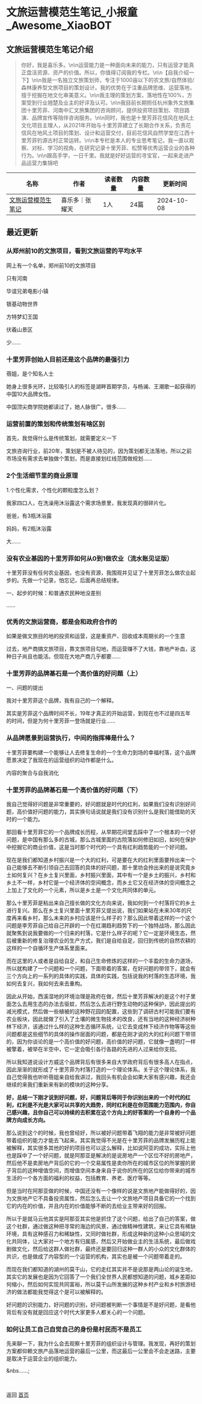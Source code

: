 # 文旅运营模范生笔记_小报童_Awesome_XiaoBOT

## 文旅运营模范生笔记介绍
> 你好，我是喜乐多。\n\n运营能力是一种面向未来的能力，只有运营才能真正盘活资源、资产的价值。所以，你值得订阅我的专栏。\n\n【自我介绍一下】\n\n我是一名独立文旅策划师，专注于1000亩以下的农文旅/自然体验/森林康养型文旅项目的策划设计。我的优势在于注重品牌思维、运营落地，擅于挖掘在地文化审美意义。\n\n我主理的策划方案，落地性在100%，方案受到行业翘楚及业主的好评及认可。\n\n我目前长期担任杭州象外文旅集团十里芳菲、河南中汇文旅集团的咨询顾问，提供投资项目策划、项目路演、品牌宣传等陪伴咨询服务。\n\n同时，我也是十里芳菲花信风在地风土文化项目主理人，从2021年开始与十里芳菲建立了长期合作关系，负责花信风在地风土项目的策划、设计和运营交付，目前花信风自然学堂在江西十里芳菲钓源古村正常运转。\n\n本专栏是本人的专业思考笔记，我一直以观察、对标、学习的视角，在研究记录十里芳菲、松赞等优秀运营企业的各种行为。\n\n跟高手学，一日千里。我就是好好运营的寻宝官，一起来走进产品运营力集锦吧  
  


|名称|作者|读者数量|内容数量|更新时间|
|---|---|---|---|---|
|[文旅运营模范生笔记](https://xiaobot.net/p/t?refer=9c3f1c95-a052-465a-9902-f6d75080262a)|喜乐多｜张耀天|1人|24篇|2024-10-08|

## 最近更新
### 从郑州前10的文旅项目，看到文旅运营的平均水平

网上有一个名单，郑州前10的文旅项目

只有河南

华谊兄弟电影小镇

银基动物世界

方特梦幻王国

伏羲山景区

少......

### 十里芳菲创始人目前还是这个品牌的最强引力

蓓姐，是个知名人士

她身上很多光环，比较吸引人的标签是湖畔首期学员，与杨澜、王潮歌一起获得的中国10大品牌女性。

中国顶尖商学院她都读过了，她人脉很广。很多......

### 运营前置的策划和传统策划有啥区别

首先，我觉得什么是传统策划，就需要定义一下

文旅咨询行业，前20年，策划是不被人待见的，因为策划都无法落地，所以之前市场没有需求去单独做个策划，而是直接划红线范围做规划......

### 2个生活细节里的商业原理

1.个性化需求，个性化的颗粒度怎么划？

我家四口人，在洗澡用沐浴露这个需求场景里，我发现真的很碎片化。

爸爸，有3瓶沐浴露

妈妈，有2瓶沐浴露

大......

### 没有农业基因的十里芳菲如何从0到1做农业（流水账见证版）

十里芳菲没有任何农业基因，也没有资源，我围观并见证了十里芳菲怎么做农业起步的。先做一个记录，怕忘记，后面再总结规律。

一、起步的时候：和普通农民种地没差别

......

### 优秀的文旅运营商，都是会和政府合作的

如果是做文旅目的地的投资和运营，这是重资产、回收成本周期长的一个生意

过去，地产商搞文旅项目，靠文旅项目勾地，而运营赚不了大钱，靠地产补血，这种日子尚且也能活。但现在大地产商几乎都要......

### 十里芳菲的品牌基石是一个高价值的好问题（上）

一、问题的提出

我对十里芳菲这个品牌，我有自己的一个解释。

其实是芳菲这个品牌时间不长，19年才真正的开始运营，到现在也不过是四五年的时间，但是为何十里芳菲一登场就是行业......

### 从品牌愿景到运营执行，中间的指挥棒是什么？

十里芳菲要构建一个能够让人去修复生命的一个生命力到场的幸福村落，这个品牌愿景决定了我现在的运营组织的动作都是什么。

内容的聚合与自我消化

### 十里芳菲的品牌基石是一个高价值的好问题（下）

我自己觉得好问题是非常重要的，好问题就是时代的红利，如果我们没有识别好问题，高价值好问题的能力，其实换句话说就是我们没有识别什么是我们能借助的天时的一个能力。

那回看十里芳菲它的一个品牌成长历程，从早期花间堂去踩中了一个根本的一个好问题，是中国有那么多的古城，那么古城里面的古院落如何修旧如旧，如何在保护中挖掘它的商业价值，这是当时那个时代的一个具有红利趋势能的一个好问题。

现在是我们都知道乡村振兴是一个大的红利，可是要在大的红利里面要拎出来一个自己能够去不断引领自己去回答的具体的好问题，那十里坊会拎出来的是说究竟乡土如何复兴？在乡土复兴里面，乡村振兴里面，其中有一个是乡土的振兴，乡村和乡土不一样，乡村它是一个经济体的空间概念，而乡土它又在经济体的空间概念之上加上了文化的一个元素，所以是乡土是一个文化共同体的单元。

那么十里芳菲是粘出来自己擅长做的文化方向来说，我如何到一个村落将它的乡土进行复兴。那么在乡土复兴里面十里芳菲又提出说，我们如果站在未来30年的尺度再来看乡村，那么未来的乡村应该是什么样子的？那么因此带着这样的一个这个问题是李芳菲自己给自己开辟的一个在红潮趋利趋势下的一个独特战场，那么因此就聚焦到说我要做的一个归来的村落，它是什么样子的呢？它一定是环境生态，然后被重新的修复治理农业的生产方式，我们是自给自足，回归到传统的自然农耕的这样的一个自循环生产体系里面来。

而在这里的人或者是自给自足，和自己生命修炼的这样的一个丰盈的生命力道场，所以就构建了一个问题和一个问题，下面带着的答案，在好问题的带领下，就会有三个方向上的一系列的具体的实践，具体的实践，包括说我的村落的生态环境，我如何去复兴，我如何去来去重构。

因此从开始，西溪湿地的环境治理是政府在做，然后十里芳菲解决的是这个村子里面怎么去用生态的办法去驱蚊，然后怎么去进行野生动物的这种保护，因此提出的减光模式，然后做一些植被的这种野花园的配置，这些到了调研古村可能我们要有农业板块，因此就做了引入了土壤的微生物技术的改良，还有当地的这种经济树种林下经济，该通过什么样的这种生态循环系统，让它去变成林下经济作物等等这些问题都是这些细节的具体的操作层面的问题，都是在刚才说的大的红利问题下带领的，因为你谈论的是一个高价值的好问题，高价值的好问题，它就像一盏明灯一样被擎着，被举在半空中，它一定会吸引各行各路的先进的人过来给你支招。

所以我知道说设计方威这个品牌背后有很多来自大学政府背后有很多高人在指点，因此渐渐的就形成了十里芳菲为村落打造的一个理论体系。关于这个理论体系，我自己觉得我也听听蓓姐亲自给我讲过，我回头有机会会如果大家有感兴趣，我还会继续的来我们重新来有新的模块的这种分享。

**好，总结一下刚才说到好问题，好，问题背后等同于你识别出来的一个时代的红利，红利是不光是大家可以共享的大趋势，同时红利是在你范围能力范围内，你自己感兴趣，且你自己可以持续的去积累在这个方向上的好答案的一个自身的一个品牌方向成长方向。**

那么说到这个的时候，我也曾经好，所以被好问题带着飞翔的能力是非常被好问题带着组织的能力才能去飞起来。其实我觉得不光是在十里芳菲的品牌发展历程上能被解释，其实很多其他的好的项目也可以这么解释，比如说阿亚的成功，实际上他也是踩中了一个好问题，就是阿那亚是解决的是说房地产一个区位不好的房地产，然后他不是卖房地产背后的它的一个交易属性是卖你所在的城市区位的所掌握的房子背后的这种增值空间，而增值空间本身来自于说你的所在的区位给你带来的城市生活的一个各方面的福利的权益，包括教育、养老、医疗等等。

但是当时在阿那亚做的时候，中国还没有一个像样的说是文旅地产能做得好的，因为文旅地产它不具备投资属性，然后怎么去让一个文旅地产项目具备它的一个找到它的内在的价值，并且内在的价值能够不断的去给业主带来好的回报。

所以于是就马云他其实是阿那亚其实他是抓住了这个问题，给出了自己的答案，做这个社群，通过做这种把寻常的海边的风景，通过做精神性建筑，来让它具有稀缺环境，具有这种感召力和稀缺性，又同时做社群，形成这种新的这种小众思域的文化共同体，让大家对一个地方有归属感，然后又开始做业主的生活系统，最后做戏剧做文化，然后给这群人做社群，最终还是要回归这种一群人的小众的文化群体的共识，也是做成了内容型的一个运营的机构，其实也是被一个问题带着走的。

而现在我们都知道的湖州的莫干山，它的走红其实并不是说那是两山论的诞生地，其实它的发展也是因为它回答了一个我们全世界人民都想知道的问题，城乡差距如何缩小，然后如何实现共同富裕，所以莫干山所发展的这种乡村产业和乡村旅游经济的做法都能我觉得这个是可以被解释的。

好问题的识别能力，好问题的识别，好问题被判断一个事情是不是好问题，是看他背后有没有就是回应这个时代大家更多人都关心的一个问题。

### 如何让员工自己自觉自己的身份是村民而不是员工

先来聊一下，我为什么会去观察十里芳菲的组织设计与管理。我发现，再好的策划方案都仰赖文旅产品落地运营的最后一公里，而这最后一公里会不会走迷路，主要是取决于运营企业的组织能力。

&nbs......;


<a href="https://github.com/Reno9527/awesome-xiaobot" style="color: white; text-decoration: none;">awesome-xiaobot</a>

返回 [首页](../README.md)
